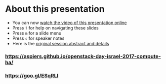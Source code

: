<!-- .slide: data-state="normal" id="about" data-timing="0" -->
# About this presentation

*   You can now [watch the video of this presentation online](https://youtu.be/uMCMDF9VkYk)
*   Press `?` for help on navigating these slides
*   Press `m` for a slide menu
*   Press `s` for speaker notes <br />
*   Here is the [original session abstract and details](http://sched.co/Aa7jd)


<!-- .slide: data-state="qrcode" id="qrcode" data-menu-title="QR code" data-timing="0" -->

<div class="qrcode" id="qrcode-talk"/>
<h3><a href="https://aspiers.github.io/openstack-day-israel-2017-compute-ha/" target="_blank"
       id="talk">https://aspiers.github.io/openstack-day-israel-2017-compute-ha/</a></h3>
<h3><a href="https://goo.gl/ESqRLI" target="_blank">https://goo.gl/ESqRLI</a></h3>
